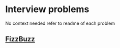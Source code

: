 # Interview problems

No context needed refer to readme of each problem

## [FizzBuzz](./fizzbuzz/README.md)

